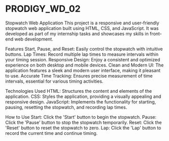 # PRODIGY_WD_02

Stopwatch Web Application
This project is a responsive and user-friendly stopwatch web application built using HTML, CSS, and JavaScript. It was developed as part of my internship tasks and showcases my skills in front-end web development.

Features
Start, Pause, and Reset: Easily control the stopwatch with intuitive buttons.
Lap Times: Record multiple lap times to measure intervals within your timing session.
Responsive Design: Enjoy a consistent and optimized experience on both desktop and mobile devices.
Clean and Modern UI: The application features a sleek and modern user interface, making it pleasant to use.
Accurate Time Tracking: Ensures precise measurement of time intervals, essential for various timing activities.

Technologies Used
HTML: Structures the content and elements of the application.
CSS: Styles the application, providing a visually appealing and responsive design.
JavaScript: Implements the functionality for starting, pausing, resetting the stopwatch, and recording lap times.

How to Use
Start: Click the 'Start' button to begin the stopwatch.
Pause: Click the 'Pause' button to stop the stopwatch temporarily.
Reset: Click the 'Reset' button to reset the stopwatch to zero.
Lap: Click the 'Lap' button to record the current time and continue timing.

